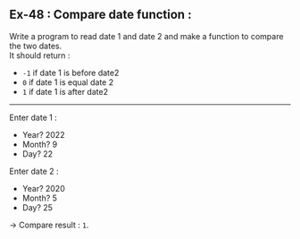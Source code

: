 ## Ex-48 : Compare date function :  
Write a program to read date 1 and date 2 and make a function to compare the two dates.  
It should return :  
- `-1` if date 1 is before date2  
- `0`  if date 1 is equal date 2  
- `1`  if date 1 is after date2  
----  
Enter date 1 :  
- Year? 2022  
- Month? 9  
- Day? 22  

Enter date 2 :  
- Year? 2020  
- Month? 5  
- Day? 25  

-> Compare result : `1`.  
